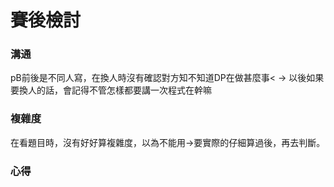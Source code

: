 # 賽後檢討

### 溝通
pB前後是不同人寫，在換人時沒有確認對方知不知道DP在做甚麼事<
-> 以後如果要換人的話，會記得不管怎樣都要講一次程式在幹嘛

### 複雜度
在看題目時，沒有好好算複雜度，以為不能用->要實際的仔細算過後，再去判斷。

### 心得
